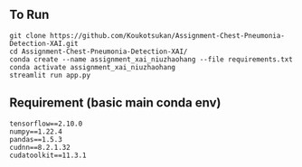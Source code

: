 ## To Run
```unix
git clone https://github.com/Koukotsukan/Assignment-Chest-Pneumonia-Detection-XAI.git
cd Assignment-Chest-Pneumonia-Detection-XAI/
conda create --name assignment_xai_niuzhaohang --file requirements.txt
conda activate assignment_xai_niuzhaohang
streamlit run app.py
```
## Requirement (basic main conda env)
```
tensorflow==2.10.0
numpy==1.22.4
pandas==1.5.3
cudnn==8.2.1.32
cudatoolkit==11.3.1
```
